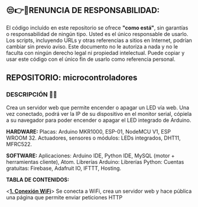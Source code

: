 ## 😒👉📢RENUNCIA DE RESPONSABILIDAD:
El código incluído en este repositorio se ofrece **"como está"**, sin garantías o responsabilidad de ningún tipo. Usted es el único responsable de usarlo. Los scripts, incluyendo URLs y otras referencias a sitios en Internet, podrían cambiar sin previo aviso. Este documento no le autoriza a nada y no le faculta con ningún derecho legal ni propiedad intelectual. Puede copiar y usar este código con el único fin de usarlo como referencia personal.

## REPOSITORIO: microcontroladores

### DESCRIPCIÓN 🚀💯
Crea un servidor web que permite encender o apagar un LED vía web.
Una vez conectado, podrá ver la IP de su dispositivo en el monitor serial, cópiela a su navegador para poder encender o apagar el LED integrado de Arduino.


**HARDWARE:**
Placas: Arduino MKR1000, ESP-01, NodeMCU V1, ESP WROOM 32.
Actuadores, sensores o módulos: LEDs integrados, DHT11, MFRC522.

**SOFTWARE:**
Aplicaciones: Arduino IDE, Python IDE, MySQL (motor + herramientas cliente), Atom.
Librerías Arduino:
Librerías Python:
Cuentas gratuitas: Firebase, Adafruit IO, IFTTT, Hosting.

**TABLA DE CONTENIDOS:**

<**[1. Conexión WiFi](https://github.com/mauricioge/microcontroladores/)**> Se conecta a WiFi, crea un servidor web y hace pública una página que permite enviar peticiones HTTP
